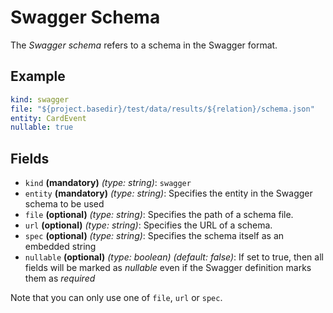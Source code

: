 # Swagger Schema

The *Swagger schema* refers to a schema in the Swagger format.

## Example
```yaml
kind: swagger
file: "${project.basedir}/test/data/results/${relation}/schema.json"
entity: CardEvent
nullable: true
```

## Fields
* `kind` **(mandatory)** *(type: string)*: `swagger`
* `entity` **(mandatory)** *(type: string)*:
Specifies the entity in the Swagger schema to be used
* `file` **(optional)** *(type: string)*:
Specifies the path of a schema file.
* `url` **(optional)** *(type: string)*:
Specifies the URL of a schema.
* `spec` **(optional)** *(type: string)*:
Specifies the schema itself as an embedded string
* `nullable` **(optional)** *(type: boolean)* *(default: false)*:
If set to true, then all fields will be marked as *nullable* even if the Swagger definition marks them as *required*

Note that you can only use one of `file`, `url` or `spec`.
